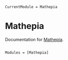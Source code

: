 ```@meta
CurrentModule = Mathepia
```

# Mathepia

Documentation for [Mathepia](https://github.com/JuliaEpi/Mathepia.jl).

```@index
```

```@autodocs
Modules = [Mathepia]
```
